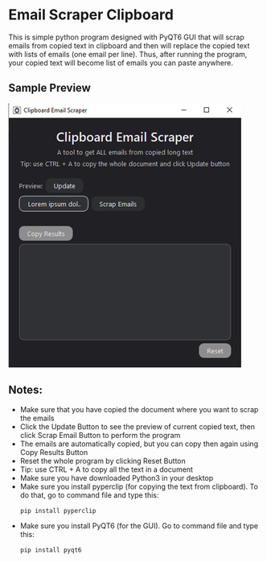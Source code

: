 # Email Scraper Clipboard
This is simple python program designed with PyQT6 GUI that will scrap emails from copied text in clipboard
and then will replace the copied text with lists of emails (one email per line).
Thus, after running the program, your copied text will become list of emails you can paste anywhere.

## Sample Preview
![Screenshot of a comment on a GitHub issue showing an image, added in the Markdown, of an Octocat smiling and raising a tentacle.](https://github.com/lyrick17/basic-email-scraper/blob/with-ui/assets/samplepreview.png?raw=true)


## Notes:
- Make sure that you have copied the document where you want to scrap the emails
- Click the Update Button to see the preview of current copied text, then click Scrap Email Button to perform the program
- The emails are automatically copied, but you can copy then again using Copy Results Button
- Reset the whole program by clicking Reset Button
- Tip: use CTRL + A to copy all the text in a document
- Make sure you have downloaded Python3 in your desktop
- Make sure you install pyperclip (for copying the text from clipboard). To do that, go to command file and type this:
  ```
  pip install pyperclip
  ```
- Make sure you install PyQT6 (for the GUI). Go to command file and type this:
  ```
  pip install pyqt6
  ```
